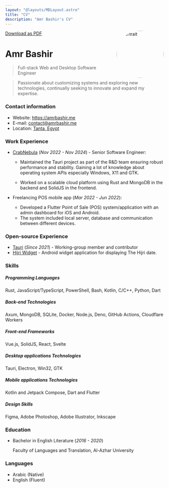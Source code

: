 ```yaml
---
layout: "@layouts/MDLayout.astro"
title: "CV"
description: "Amr Bashir's CV"
---
```


<a class="print:hidden opacity-50! hover:opacity-100!" href="/cv.pdf" download="Amr Bashir - CV">
	<span class="i-ri-arrow-down-line"></span> Download as PDF
</a>

<img src="/portrait.webp" alt="portrait" width="150" height="150" style="border-radius: 50%" class="ml-2px" align="right"/>


# Amr Bashir

> Full-stack Web and Desktop Software Engineer

> Passionate about customizing systems and exploring new technologies,
> continually seeking to innovate and expand my expertise.

### Contact information

- Website: https://amrbashir.me
- E-mail: contact@amrbashir.me
- Location: [Tanta, Egypt](https://maps.app.goo.gl/w8qBz34YJ8f9XPMH8)

### Work Experience

- [CrabNebula](https://crabnebula.dev/) (_Nov 2022 - Nov 2024_) - Senior Software Engineer:

	- Maintained the Tauri project as part of the R&D team ensuring robust performance and stability.
      Gaining a lot of knowledge about operating system APIs especially Windows, X11 and GTK.

	- Worked on a scalable cloud platform using Rust and MongoDB in the backend and SolidJS in the frontend.

- Freelancing POS mobile app (_Mar 2022 - Jun 2022_):

	- Developed a Flutter Point of Sale (POS) system/application with an admin dashboard for iOS and Android.
	- The system included local server, database and communication between different devices.

### Open-source Experience

- [Tauri](https://tauri.app) (_Since 2021_) -  Working-group member and contributor
- [Hijri Widget](https://github.com/amrbashir/hijri-widget) - Android widget application for displaying The Hijri date.

### Skills

##### _Programming Languages_

Rust, JavaScript/TypeScript, PowerShell, Bash, Kotlin, C/C++, Python, Dart

##### _Back-end Technologies_

Axum, MongoDB, SQLite, Docker, Node.js, Deno, GitHub Actions, Cloudflare Workers

##### _Front-end Frameworks_

Vue.js, SolidJS, React, Svelte

##### _Desktop applications Technologies_

Tauri, Electron, Win32, GTK

##### _Mobile applications Technologies_

Kotlin and Jetpack Compose, Dart and Flutter

##### _Design Skills_

Figma, Adobe Photoshop, Adobe Illustrator, Inkscape

### Education

- Bachelor in English Literature (_2016 - 2020_)

	Faculty of Languages ​and Translation, Al-Azhar University


### Languages

- Arabic (Native)
- English (Fluent)
